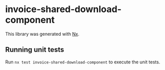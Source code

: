 # invoice-shared-download-component

This library was generated with [Nx](https://nx.dev).

## Running unit tests

Run `nx test invoice-shared-download-component` to execute the unit tests.
